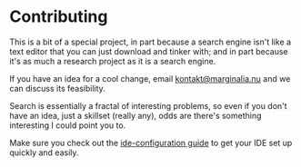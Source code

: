 # Contributing

This is a bit of a special project,
in part because a search engine isn't
like a text editor that you can just
download and tinker with; and in part
because it's as much a research project
as it is a search engine.

If you have an idea for a cool change,
email <kontakt@marginalia.nu> and
we can discuss its feasibility.

Search is essentially a fractal of interesting
problems, so even if you don't have an idea,
just a skillset (really any), odds are there's
something interesting I could point you to.

Make sure you check out the [ide-configuration guide](doc/ide-configuration.md)
to get your IDE set up quickly and easily.